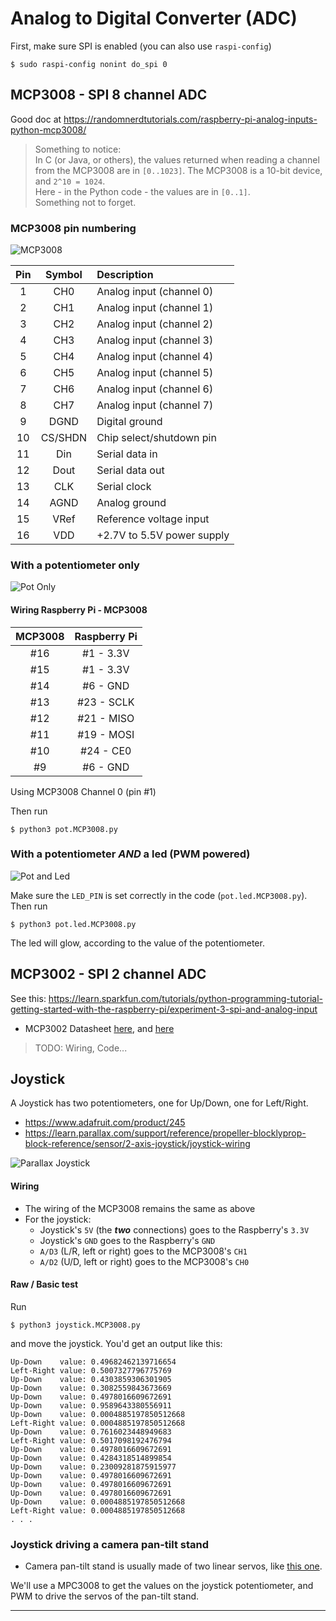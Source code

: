 # Analog to Digital Converter (ADC)

First, make sure SPI is enabled (you can also use `raspi-config`)
```
$ sudo raspi-config nonint do_spi 0
```

## MCP3008 - SPI 8 channel ADC
Good doc at <https://randomnerdtutorials.com/raspberry-pi-analog-inputs-python-mcp3008/>

> Something to notice:  
> In C (or Java, or others), the values returned when reading a channel from the MCP3008 are in `[0..1023]`. The MCP3008 is a 10-bit device, and `2^10 = 1024`.  
> Here - in the Python code - the values are in `[0..1]`.  
> Something not to forget.

### MCP3008 pin numbering
![MCP3008](./MCP3008-pin-numbering.png)

| Pin | Symbol | Description |
|:---:|:------:|:------------|
| 1 | CH0 | Analog input (channel 0) |
| 2 | CH1 | Analog input (channel 1) | 
| 3 | CH2 | Analog input (channel 2) | 
| 4 | CH3 | Analog input (channel 3) | 
| 5 | CH4 | Analog input (channel 4) | 
| 6 | CH5 | Analog input (channel 5) | 
| 7 | CH6 | Analog input (channel 6) | 
| 8 | CH7 | Analog input (channel 7) | 
| 9 | DGND | Digital ground | 
| 10 | CS/SHDN | Chip select/shutdown pin | 
| 11 | Din | Serial data in | 
| 12 | Dout | Serial data out | 
| 13 | CLK | Serial clock | 
| 14 | AGND | Analog ground | 
| 15 | VRef | Reference voltage input | 
| 16 | VDD | +2.7V to 5.5V power supply |

### With a potentiometer only
![Pot Only](./pot.mcp3008_bb.only.png)

#### Wiring Raspberry Pi - MCP3008
| MCP3008 | Raspberry Pi |
|:-------:|:------------:|
|  #16    | #1 - 3.3V    |
|  #15    | #1 - 3.3V    |
|  #14    | #6 - GND     |
|  #13    | #23 - SCLK   |
|  #12    | #21 - MISO   |
|  #11    | #19 - MOSI   |
|  #10    | #24 - CE0    |
|  #9     | #6 - GND     |

Using MCP3008 Channel 0 (pin #1)

Then run 
```
$ python3 pot.MCP3008.py
```

### With a potentiometer _AND_ a led (PWM powered)
![Pot and Led](./pot.mcp3008_bb.with.led.png)

Make sure the `LED_PIN` is set correctly in the code (`pot.led.MCP3008.py`).  
Then run 
```
$ python3 pot.led.MCP3008.py
```
The led will glow, according to the value of the potentiometer.

## MCP3002 - SPI 2 channel ADC
See this: <https://learn.sparkfun.com/tutorials/python-programming-tutorial-getting-started-with-the-raspberry-pi/experiment-3-spi-and-analog-input>

- MCP3002 Datasheet [here](https://www.farnell.com/datasheets/1599363.pdf), and [here](https://ww1.microchip.com/downloads/en/DeviceDoc/21294E.pdf)

> TODO: Wiring, Code...

## Joystick
A Joystick has two potentiometers, one for Up/Down, one for Left/Right.
- <https://www.adafruit.com/product/245>
- <https://learn.parallax.com/support/reference/propeller-blocklyprop-block-reference/sensor/2-axis-joystick/joystick-wiring>

![Parallax Joystick](./joystick.diagram.png)

#### Wiring
- The wiring of the MCP3008 remains the same as above
- For the joystick:
    - Joystick's `5V` (the **_two_** connections) goes to the Raspberry's `3.3V` 
    - Joystick's `GND` goes to the Raspberry's `GND`
    - `A/D3` (L/R, left or right) goes to the MCP3008's `CH1`
    - `A/D2` (U/D, left or right) goes to the MCP3008's `CH0`

#### Raw / Basic test
Run
```
$ python3 joystick.MCP3008.py
```
and move the joystick. You'd get an output like this:
```
Up-Down    value: 0.49682462139716654
Left-Right value: 0.5007327796775769
Up-Down    value: 0.4303859306301905
Up-Down    value: 0.3082559843673669
Up-Down    value: 0.4978016609672691
Up-Down    value: 0.9589643380556911
Up-Down    value: 0.0004885197850512668
Left-Right value: 0.0004885197850512668
Up-Down    value: 0.7616023448949683
Left-Right value: 0.5017098192476794
Up-Down    value: 0.4978016609672691
Up-Down    value: 0.4284318514899854
Up-Down    value: 0.23009281875915977
Up-Down    value: 0.4978016609672691
Up-Down    value: 0.4978016609672691
Up-Down    value: 0.4978016609672691
Up-Down    value: 0.0004885197850512668
Left-Right value: 0.0004885197850512668
. . .
```

### Joystick driving a camera pan-tilt stand
- Camera pan-tilt stand is usually made of two linear servos,
  like [this one](https://www.adafruit.com/product/1967).

We'll use a MPC3008 to get the values on the joystick potentiometer, and PWM to drive the servos of the pan-tilt stand.

---
